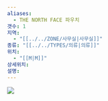 ```yaml
---
aliases:
  - THE NORTH FACE 파우치
갯수: 1
지역:
  - "[[../../ZONE/사무실|사무실]]"
종류: "[[../../TYPES/의류|의류]]"
위치:
  - "[[M|M]]"
상세위치: 
설명:
---
```

![](http://192.168.50.22/devices/240608_IMG_0203.jpg)